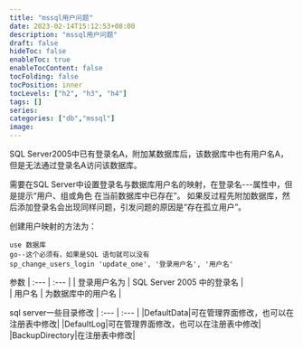 ```yaml
---
title: "mssql用户问题"
date: 2023-02-14T15:12:53+08:00
description: "mssql用户问题"
draft: false
hideToc: false
enableToc: true
enableTocContent: false
tocFolding: false
tocPosition: inner
tocLevels: ["h2", "h3", "h4"]
tags: []
series:
categories: ["db","mssql"]
image:
---
```

SQL Server2005中已有登录名A，附加某数据库后，该数据库中也有用户名A，但是无法通过登录名A访问该数据库。

需要在SQL Server中设置登录名与数据库用户名的映射，在登录名---属性中，但是提示“用户、组或角色 在当前数据库中已存在”。
如果反过程先附加数据库，然后添加登录名会出现同样问题，引发问题的原因是“存在孤立用户”。

创建用户映射的方法为：
```
use 数据库
go--这个必须有，如果是SQL 语句就可以没有
sp_change_users_login 'update_one', '登录用户名', '用户名'
```
参数
| :--- | :--- |
| 登录用户名为 | SQL Server 2005 中的登录名 |  
| 用户名 | 为数据库中的用户名 |

sql server一些目录修改
| :--- | :--- |
|DefaultData|可在管理界面修改，也可以在注册表中修改|
|DefaultLog|可在管理界面修改，也可以在注册表中修改|
|BackupDirectory|在注册表中修改|